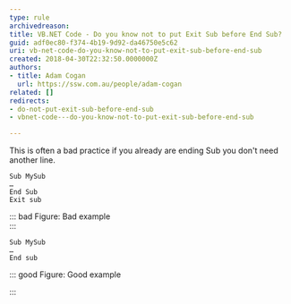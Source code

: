 ```yaml
---
type: rule
archivedreason: 
title: VB.NET Code - Do you know not to put Exit Sub before End Sub?
guid: adf0ec80-f374-4b19-9d92-da46750e5c62
uri: vb-net-code-do-you-know-not-to-put-exit-sub-before-end-sub
created: 2018-04-30T22:32:50.0000000Z
authors:
- title: Adam Cogan
  url: https://ssw.com.au/people/adam-cogan
related: []
redirects:
- do-not-put-exit-sub-before-end-sub
- vbnet-code---do-you-know-not-to-put-exit-sub-before-end-sub

---
```


This is often a bad practice if you already are ending Sub you don't need another line.

<!--endintro-->



```
Sub MySub
…
End Sub
Exit sub
```





::: bad
Figure: Bad example  
:::



```
Sub MySub
…
End sub
```





::: good
Figure: Good example

:::
